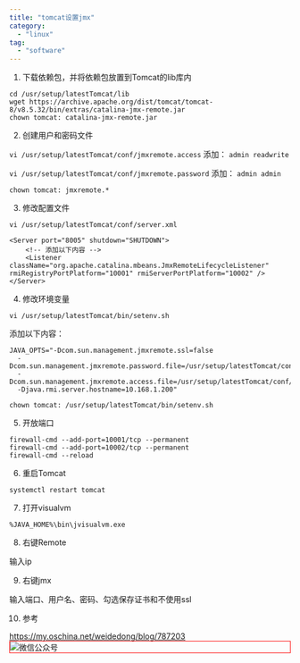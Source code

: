 ```yaml
---
title: "tomcat设置jmx"
category:
  - "linux"
tag:
  - "software"
---
```


1. 下载依赖包，并将依赖包放置到Tomcat的lib库内

```
cd /usr/setup/latestTomcat/lib
wget https://archive.apache.org/dist/tomcat/tomcat-8/v8.5.32/bin/extras/catalina-jmx-remote.jar
chown tomcat: catalina-jmx-remote.jar
```

2. 创建用户和密码文件

`vi /usr/setup/latestTomcat/conf/jmxremote.access`
添加： `admin readwrite`

`vi /usr/setup/latestTomcat/conf/jmxremote.password`
添加： `admin admin`

`chown tomcat: jmxremote.*`

3. 修改配置文件

`vi /usr/setup/latestTomcat/conf/server.xml`

```
<Server port="8005" shutdown="SHUTDOWN">
	<!-- 添加以下内容 -->
	<Listener className="org.apache.catalina.mbeans.JmxRemoteLifecycleListener" rmiRegistryPortPlatform="10001" rmiServerPortPlatform="10002" />
</Server>
```

4. 修改环境变量

`vi /usr/setup/latestTomcat/bin/setenv.sh`

添加以下内容：

```
JAVA_OPTS="-Dcom.sun.management.jmxremote.ssl=false
  -Dcom.sun.management.jmxremote.password.file=/usr/setup/latestTomcat/conf/jmxremote.password
  -Dcom.sun.management.jmxremote.access.file=/usr/setup/latestTomcat/conf/jmxremote.access
  -Djava.rmi.server.hostname=10.168.1.200"
```

`chown tomcat: /usr/setup/latestTomcat/bin/setenv.sh`

5. 开放端口

```
firewall-cmd --add-port=10001/tcp --permanent
firewall-cmd --add-port=10002/tcp --permanent
firewall-cmd --reload
```

6. 重启Tomcat

`systemctl restart tomcat`

7. 打开visualvm

`%JAVA_HOME%\bin\jvisualvm.exe`

8. 右键Remote

输入ip

9. 右键jmx

输入端口、用户名、密码、勾选保存证书和不使用ssl

10. 参考

https://my.oschina.net/weidedong/blog/787203
<img style="border:1px red solid; display:block; margin:0 auto;" :src="$withBase('/qrcode.jpg')" alt="微信公众号" />
